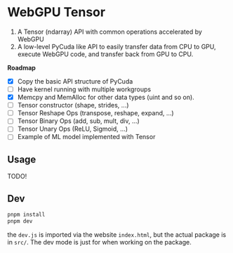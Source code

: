 # WebGPU Tensor

1. A Tensor (ndarray) API with common operations accelerated by WebGPU
2. A low-level PyCuda like API to easily transfer data from CPU to GPU, execute WebGPU code, and transfer back from GPU to CPU.

**Roadmap**

- [x] Copy the basic API structure of PyCuda
- [ ] Have kernel running with multiple workgroups
- [x] Memcpy and MemAlloc for other data types (uint and so on).
- [ ] Tensor constructor (shape, strides, ...)
- [ ] Tensor Reshape Ops (transpose, reshape, expand, ...)
- [ ] Tensor Binary Ops (add, sub, mult, div, ...)
- [ ] Tensor Unary Ops (ReLU, Sigmoid, ...)
- [ ] Example of ML model implemented with Tensor

## Usage

TODO!


## Dev

```bash
pnpm install
pnpm dev
```

the `dev.js` is imported via the website `index.html`, but the actual package is in `src/`. The dev mode is just for when working on the package.
